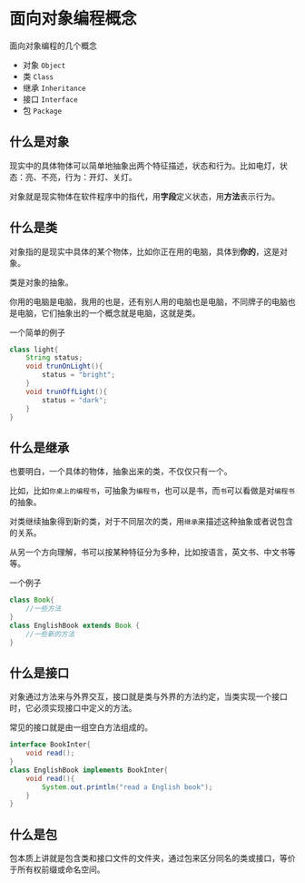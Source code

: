 # 面向对象编程概念

面向对象编程的几个概念
- 对象 `Object`
- 类 `Class`
- 继承 `Inheritance`
- 接口 `Interface`
- 包 `Package`

## 什么是对象

现实中的具体物体可以简单地抽象出两个特征描述，状态和行为。比如电灯，状态：亮、不亮，行为：开灯、关灯。

对象就是现实物体在软件程序中的指代，用**字段**定义状态，用**方法**表示行为。

## 什么是类

对象指的是现实中具体的某个物体，比如你正在用的电脑，具体到**你的**，这是对象。

类是对象的抽象。

你用的电脑是电脑，我用的也是，还有别人用的电脑也是电脑，不同牌子的电脑也是电脑，它们抽象出的一个概念就是电脑，这就是类。

一个简单的例子
```java
class light{
    String status;
    void trunOnLight(){
        status = "bright";
    }
    void trunOffLight(){
        status = "dark";
    }
}
```
## 什么是继承

也要明白，一个具体的物体，抽象出来的类，不仅仅只有一个。

比如，比如`你桌上的编程书`，可抽象为`编程书`，也可以是书，而`书`可以看做是对`编程书`的抽象。

对类继续抽象得到新的类，对于不同层次的类，用`继承`来描述这种抽象或者说包含的关系。

从另一个方向理解，书可以按某种特征分为多种，比如按语言，英文书、中文书等等。

一个例子
```java
class Book{
    //一些方法    
}
class EnglishBook extends Book {
    //一些新的方法
}
```

## 什么是接口

对象通过方法来与外界交互，接口就是类与外界的方法约定，当类实现一个接口时，它必须实现接口中定义的方法。

常见的接口就是由一组空白方法组成的。

```java
interface BookInter{
    void read();
}
class EnglishBook implements BookInter{
    void read(){
        System.out.println("read a English book");
    }
}
```

## 什么是包

包本质上讲就是包含类和接口文件的文件夹，通过包来区分同名的类或接口，等价于所有权前缀或命名空间。




